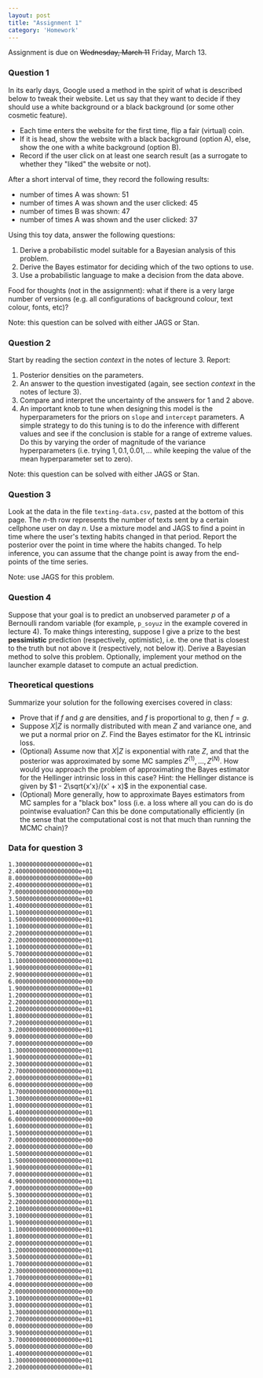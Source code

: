 ```yaml
---
layout: post
title: "Assignment 1"
category: 'Homework'
---
```


Assignment is due on <s>Wednesday, March 11</s> Friday, March 13.

### Question 1

In its early days, Google used a method in the spirit of what is described below to tweak their website. Let us say that they want to decide if they should use a white background or a black background (or some other cosmetic feature). 

- Each time enters the website for the first time, flip a fair (virtual) coin.
- If it is head, show the website with a black background (option A), else, show the one with a white background (option B).
- Record if the user click on at least one search result (as a surrogate to whether they "liked" the website or not). 

After a short interval of time, they record the following results:

- number of times A was shown: 51
- number of times A was shown and the user clicked: 45
- number of times B was shown: 47
- number of times A was shown and the user clicked: 37

Using this toy data, answer the following questions:

1. Derive a probabilistic model suitable for a Bayesian analysis of this problem.
2. Derive the Bayes estimator for deciding which of the two options to use.
3. Use a probabilistic language to make a decision from the data above.

Food for thoughts (not in the assignment): what if there is a very large number of versions (e.g. all configurations of background colour, text colour, fonts, etc)?

Note: this question can be solved with either JAGS or Stan.

### Question 2

Start by reading the section *context* in the notes of lecture 3. Report:

1. Posterior densities on the parameters.
2. An answer to the question investigated (again, see section *context* in the notes of lecture 3).
3. Compare and interpret the uncertainty of the answers for 1 and 2 above.
4. An important knob to tune when designing this model is the hyperparameters for the priors on ``slope`` and ``intercept`` parameters. A simple strategy to do this tuning is to do the inference with different values and see if the conclusion is stable for a range of extreme values. Do this by varying the order of magnitude of the variance hyperparameters (i.e. trying $1, 0.1, 0.01, \dots$ while keeping the value of the mean hyperparameter set to zero).

Note: this question can be solved with either JAGS or Stan.

### Question 3

Look at the data in the file ``texting-data.csv``, pasted at the bottom of this page. The $n$-th row represents the number of texts sent by a certain cellphone user on day $n$. Use a mixture model and JAGS to find a point in time where the user's texting habits changed in that period. Report the posterior over the point in time where the habits changed. To help inference, you can assume that the change point is away from the end-points of the time series. 


Note: use JAGS for this problem.

### Question 4

Suppose that your goal is to predict an unobserved parameter $p$ of a Bernoulli random variable (for example, ``p_soyuz`` in the example covered in lecture 4). To make things interesting, suppose I give a prize to the best **pessimistic** prediction (respectively, optimistic), i.e. the one that is closest to the truth but not above it (respectively, not below it). Derive a Bayesian method to solve this problem. Optionally, implement your method on the launcher example dataset to compute an actual prediction.

### Theoretical questions

Summarize your solution for the following exercises covered in class:

- Prove that if $f$ and $g$ are densities, and $f$ is proportional to $g$, then $f = g$.
- Suppose $X|Z$ is normally distributed with mean $Z$ and variance one, and we put a normal prior on $Z$. Find the Bayes estimator for the KL intrinsic loss.
- (Optional) Assume now that $X|Z$ is exponential with rate $Z$, and that the posterior was approximated by some MC samples $Z^{(1)}, \dots, Z^{(N)}$. How would you approach the problem of approximating the Bayes estimator for the Hellinger intrinsic loss in this case? Hint: the Hellinger distance is given by $1 - 2\sqrt{x'x}/(x' + x)$ in the exponential case.
- (Optional) More generally, how to approximate Bayes estimators from MC samples for a "black box" loss (i.e. a loss where all you can do is do pointwise evaluation? Can this be done computationally efficiently (in the sense that the computational cost is not that much than running the MCMC chain)?

### Data for question 3

```
1.300000000000000000e+01
2.400000000000000000e+01
8.000000000000000000e+00
2.400000000000000000e+01
7.000000000000000000e+00
3.500000000000000000e+01
1.400000000000000000e+01
1.100000000000000000e+01
1.500000000000000000e+01
1.100000000000000000e+01
2.200000000000000000e+01
2.200000000000000000e+01
1.100000000000000000e+01
5.700000000000000000e+01
1.100000000000000000e+01
1.900000000000000000e+01
2.900000000000000000e+01
6.000000000000000000e+00
1.900000000000000000e+01
1.200000000000000000e+01
2.200000000000000000e+01
1.200000000000000000e+01
1.800000000000000000e+01
7.200000000000000000e+01
3.200000000000000000e+01
9.000000000000000000e+00
7.000000000000000000e+00
1.300000000000000000e+01
1.900000000000000000e+01
2.300000000000000000e+01
2.700000000000000000e+01
2.000000000000000000e+01
6.000000000000000000e+00
1.700000000000000000e+01
1.300000000000000000e+01
1.000000000000000000e+01
1.400000000000000000e+01
6.000000000000000000e+00
1.600000000000000000e+01
1.500000000000000000e+01
7.000000000000000000e+00
2.000000000000000000e+00
1.500000000000000000e+01
1.500000000000000000e+01
1.900000000000000000e+01
7.000000000000000000e+01
4.900000000000000000e+01
7.000000000000000000e+00
5.300000000000000000e+01
2.200000000000000000e+01
2.100000000000000000e+01
3.100000000000000000e+01
1.900000000000000000e+01
1.100000000000000000e+01
1.800000000000000000e+01
2.000000000000000000e+01
1.200000000000000000e+01
3.500000000000000000e+01
1.700000000000000000e+01
2.300000000000000000e+01
1.700000000000000000e+01
4.000000000000000000e+00
2.000000000000000000e+00
3.100000000000000000e+01
3.000000000000000000e+01
1.300000000000000000e+01
2.700000000000000000e+01
0.000000000000000000e+00
3.900000000000000000e+01
3.700000000000000000e+01
5.000000000000000000e+00
1.400000000000000000e+01
1.300000000000000000e+01
2.200000000000000000e+01
```
